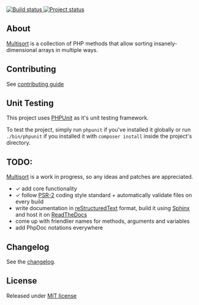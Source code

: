 [ ![Build status](https://travis-ci.org/sergeylukin/multisort-php.png?branch=master "Build status") ](https://travis-ci.org/sergeylukin/multisort-php)
[ ![Project status](http://stillmaintained.com/sergeylukin/multisort-php.png "Project status") ](http://stillmaintained.com/sergeylukin/multisort-php)


## About

[Multisort][] is a collection of PHP methods that allow sorting
insanely-dimensional arrays in multiple ways.


## Contributing

See [contributing guide][contributing]


## Unit Testing

This project uses [PHPUnit][] as it's unit testing framework.

To test the project, simply run `phpunit` if you've installed it globally
or run `./bin/phpunit` if you installed it with `composer install` inside
the project's directory.


## TODO:

[Multisort][] is a work in progress, so any ideas and patches are appreciated.

* ✓ add core functionality
* ✓ follow [PSR-2][] coding style standard + automatically validate files on every build
* write documentation in [reStructuredText][] format, build it using [Sphinx][]
  and host it on [ReadTheDocs][]
* come up with friendlier names for methods, arguments and variables
* add PhpDoc notations everywhere


## Changelog

See the [changelog][].


## License

Released under [MIT license][]

[multisort]: http://github.com/sergeylukin/multisort-php
[mit license]: http://sergey.mit-license.org/
[changelog]: http://github.com/sergeylukin/multisort-php/blob/master/CHANGELOG.md
[psr-2]: https://github.com/php-fig/fig-standards/blob/master/accepted/PSR-2-coding-style-guide.md
[contributing]: http://github.com/sergeylukin/multisort-php/blob/master/CONTRIBUTING.md
[contributors]: https://github.com/sergeylukin/multisort-php/graphs/contributors
[phpunit]: https://github.com/sebastianbergmann/phpunit/
[php code sniffer]: https://github.com/squizlabs/PHP_CodeSniffer
[restructuredtext]: http://sphinx-doc.org/rest.html
[sphinx]: http://sphinx-doc.org/
[readthedocs]: https://readthedocs.org/
